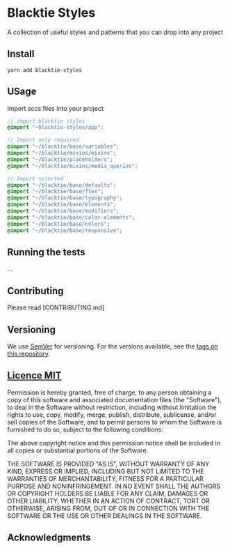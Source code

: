 # Blacktie Styles

A collection of useful styles and patterns that you can drop into any project

## Install

```
yarn add blacktie-styles
```

## USage
Import sccs files into your project

```scss
// import blacktie styles
@import "~blacktie-styles/app";

// Import only required
@import "~/blacktie/base/variables";
@import "~/blacktie/mixins/mixins";
@import "~/blacktie/placeholders";
@import "~/blacktie/mixins/media_queries";

// Import selected
@import "~/blacktie/base/defaults";
@import "~/blacktie/base/flex";
@import "~/blacktie/base/typography";
@import "~/blacktie/base/elements";
@import "~/blacktie/base/modifiers";
@import "~/blacktie/base/color-elements";
@import "~/blacktie/base/colors";
@import "~/blacktie/base/responsive";

```

## Running the tests

...

## Contributing

Please read [CONTRIBUTING.md]

## Versioning

We use [SemVer](http://semver.org/) for versioning. For the versions available, see the [tags on this repository](https://github.com/your/project/tags).


## [Licence MIT](https://opensource.org/licenses/MIT)

Permission is hereby granted, free of charge, to any person obtaining a copy of this software and associated documentation files (the "Software"), to deal in the Software without restriction, including without limitation the rights to use, copy, modify, merge, publish, distribute, sublicense, and/or sell copies of the Software, and to permit persons to whom the Software is furnished to do so, subject to the following conditions:

The above copyright notice and this permission notice shall be included in all copies or substantial portions of the Software.

THE SOFTWARE IS PROVIDED "AS IS", WITHOUT WARRANTY OF ANY KIND, EXPRESS OR IMPLIED, INCLUDING BUT NOT LIMITED TO THE WARRANTIES OF MERCHANTABILITY, FITNESS FOR A PARTICULAR PURPOSE AND NONINFRINGEMENT. IN NO EVENT SHALL THE AUTHORS OR COPYRIGHT HOLDERS BE LIABLE FOR ANY CLAIM, DAMAGES OR OTHER LIABILITY, WHETHER IN AN ACTION OF CONTRACT, TORT OR OTHERWISE, ARISING FROM, OUT OF OR IN CONNECTION WITH THE SOFTWARE OR THE USE OR OTHER DEALINGS IN THE SOFTWARE.


## Acknowledgments
